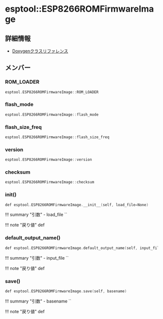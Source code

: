 # esptool::ESP8266ROMFirmwareImage



## 詳細情報

- [Doxygenクラスリファレンス](https://lang-ship.com/reference/ESP32/latest/classesptool_1_1_e_s_p8266_r_o_m_firmware_image.html)

## メンバー

###  ROM_LOADER

```c
esptool.ESP8266ROMFirmwareImage::ROM_LOADER
```


###  flash_mode

```c
esptool.ESP8266ROMFirmwareImage::flash_mode
```


###  flash_size_freq

```c
esptool.ESP8266ROMFirmwareImage::flash_size_freq
```


###  version

```c
esptool.ESP8266ROMFirmwareImage::version
```


###  checksum

```c
esptool.ESP8266ROMFirmwareImage::checksum
```


### __init__()



```c
def esptool.ESP8266ROMFirmwareImage.__init__(self, load_file=None)
```

!!! summary "引数"
	- load_file `` 

!!! note "戻り値"
	def



### default_output_name()


 
```c
def esptool.ESP8266ROMFirmwareImage.default_output_name(self, input_file)
```

!!! summary "引数"
	- input_file `` 

!!! note "戻り値"
	def



### save()


 
```c
def esptool.ESP8266ROMFirmwareImage.save(self, basename)
```

!!! summary "引数"
	- basename `` 

!!! note "戻り値"
	def




